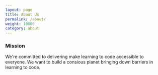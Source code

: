 ```yaml
---
layout: page
title: About Us
permalink: /about/
weight: 10000
category: about
---
```


### Mission

We're committed to delivering make learning to code accessible to everyone. We want to build a consious planet bringing down barriers in learning to code.


